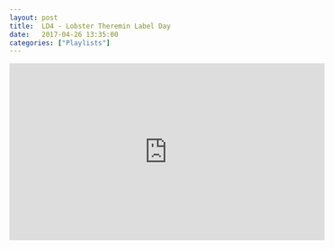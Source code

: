 ```yaml
---
layout: post
title:  LD4 - Lobster Theremin Label Day
date:   2017-04-26 13:35:00
categories: ["Playlists"]
---
```


<iframe width="560" height="315" src="https://www.youtube.com/embed/videoseries?list=PLXG1UxdN3qL8KlOeZ3nyLR89oaJGBrR5R" frameborder="0" allowfullscreen></iframe>